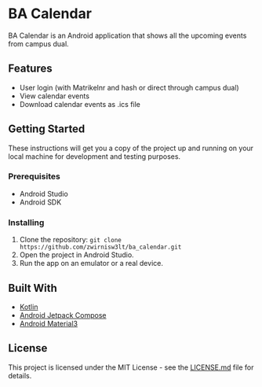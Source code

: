 # BA Calendar

BA Calendar is an Android application that shows all the upcoming events from campus dual.

## Features

- User login (with Matrikelnr and hash or direct through campus dual)
- View calendar events
- Download calendar events as .ics file

## Getting Started

These instructions will get you a copy of the project up and running on your local machine for development and testing purposes.

### Prerequisites

- Android Studio
- Android SDK

### Installing

1. Clone the repository: `git clone https://github.com/zwirnisw3lt/ba_calendar.git`
2. Open the project in Android Studio.
3. Run the app on an emulator or a real device.


## Built With

- [Kotlin](https://kotlinlang.org/)
- [Android Jetpack Compose](https://developer.android.com/jetpack/compose)
- [Android Material3](https://m3.material.io/)

## License

This project is licensed under the MIT License - see the [LICENSE.md](https://github.com/username/ba_calendar/blob/main/LICENSE.md) file for details.
